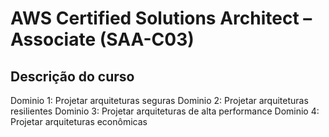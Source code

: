 # AWS Certified Solutions Architect – Associate (SAA-C03)

## Descrição do curso 

  Dominio 1: Projetar arquiteturas seguras
  Dominio 2: Projetar arquiteturas resilientes
  Dominio 3: Projetar arquiteturas de alta performance
  Dominio 4: Projetar arquiteturas econômicas
